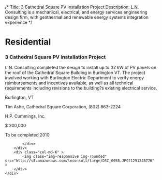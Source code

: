 /*
Title: 3 Cathedral Square PV Installation Project
Description: L.N. Consulting is a mechanical, electrical, and energy services engineering design firm, with geothermal and renewable energy systems integration experience
*/

# Residential

<div>
	<div class="row">
		<div class="col-md-6" >
			<div class="well" >
				<h3>3 Cathedral Square PV Installation Project</h3>
				<p>
   
   L.N. Consulting completed the design to install up to 32 kW of PV panels on the roof of the Cathedral Square Building in Burlington VT.  The project involved working with Burlington Electric Department to verify energy reimbursements and incentives available, as well as all technical requirements including revisions to the building?s existing electrical service.
</p>
				<p>Burlington, VT</p>
				<p>Tim Ashe, Cathedral Square Corporation, (802) 863-2224</p>
				<p></p>
				<p>H.P. Cummings, Inc.</p>
				<p>$ 200,000</p>
				<p>To be completed 2010</p>
				<p></p>
				
			</div>
		</div>
		<div class="col-md-6" >
			<img class="img-responsive img-rounded" src="http://s3.amazonaws.com/lnconsult/large/DSC_0058.JPG?1291245776" >
		</div>
	</div>
</div>